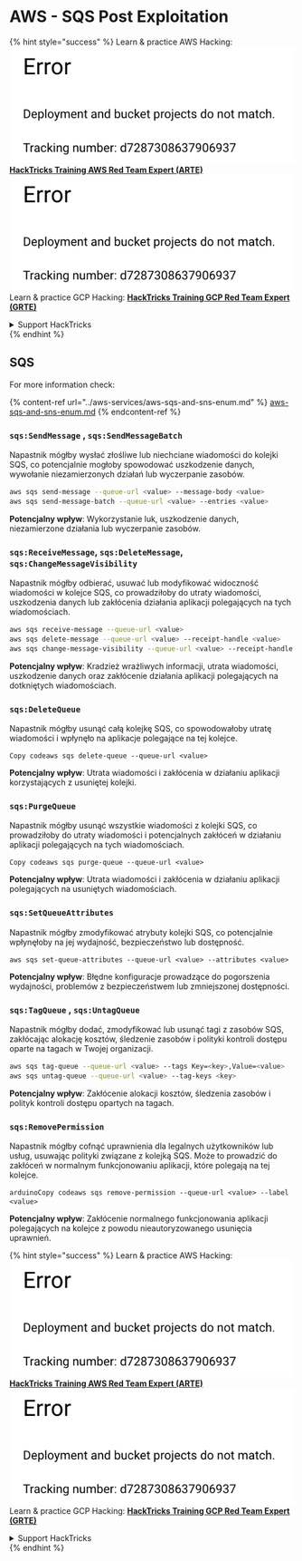 # AWS - SQS Post Exploitation

{% hint style="success" %}
Learn & practice AWS Hacking:<img src="../../../.gitbook/assets/image (1) (1).png" alt="" data-size="line">[**HackTricks Training AWS Red Team Expert (ARTE)**](https://training.hacktricks.xyz/courses/arte)<img src="../../../.gitbook/assets/image (1) (1).png" alt="" data-size="line">\
Learn & practice GCP Hacking: <img src="../../../.gitbook/assets/image (2).png" alt="" data-size="line">[**HackTricks Training GCP Red Team Expert (GRTE)**<img src="../../../.gitbook/assets/image (2).png" alt="" data-size="line">](https://training.hacktricks.xyz/courses/grte)

<details>

<summary>Support HackTricks</summary>

* Check the [**subscription plans**](https://github.com/sponsors/carlospolop)!
* **Join the** 💬 [**Discord group**](https://discord.gg/hRep4RUj7f) or the [**telegram group**](https://t.me/peass) or **follow** us on **Twitter** 🐦 [**@hacktricks\_live**](https://twitter.com/hacktricks\_live)**.**
* **Share hacking tricks by submitting PRs to the** [**HackTricks**](https://github.com/carlospolop/hacktricks) and [**HackTricks Cloud**](https://github.com/carlospolop/hacktricks-cloud) github repos.

</details>
{% endhint %}

## SQS

For more information check:

{% content-ref url="../aws-services/aws-sqs-and-sns-enum.md" %}
[aws-sqs-and-sns-enum.md](../aws-services/aws-sqs-and-sns-enum.md)
{% endcontent-ref %}

### `sqs:SendMessage` , `sqs:SendMessageBatch`

Napastnik mógłby wysłać złośliwe lub niechciane wiadomości do kolejki SQS, co potencjalnie mogłoby spowodować uszkodzenie danych, wywołanie niezamierzonych działań lub wyczerpanie zasobów.
```bash
aws sqs send-message --queue-url <value> --message-body <value>
aws sqs send-message-batch --queue-url <value> --entries <value>
```
**Potencjalny wpływ**: Wykorzystanie luk, uszkodzenie danych, niezamierzone działania lub wyczerpanie zasobów.

### `sqs:ReceiveMessage`, `sqs:DeleteMessage`, `sqs:ChangeMessageVisibility`

Napastnik mógłby odbierać, usuwać lub modyfikować widoczność wiadomości w kolejce SQS, co prowadziłoby do utraty wiadomości, uszkodzenia danych lub zakłócenia działania aplikacji polegających na tych wiadomościach.
```bash
aws sqs receive-message --queue-url <value>
aws sqs delete-message --queue-url <value> --receipt-handle <value>
aws sqs change-message-visibility --queue-url <value> --receipt-handle <value> --visibility-timeout <value>
```
**Potencjalny wpływ**: Kradzież wrażliwych informacji, utrata wiadomości, uszkodzenie danych oraz zakłócenie działania aplikacji polegających na dotkniętych wiadomościach.

### `sqs:DeleteQueue`

Napastnik mógłby usunąć całą kolejkę SQS, co spowodowałoby utratę wiadomości i wpłynęło na aplikacje polegające na tej kolejce.
```arduino
Copy codeaws sqs delete-queue --queue-url <value>
```
**Potencjalny wpływ**: Utrata wiadomości i zakłócenia w działaniu aplikacji korzystających z usuniętej kolejki.

### `sqs:PurgeQueue`

Napastnik mógłby usunąć wszystkie wiadomości z kolejki SQS, co prowadziłoby do utraty wiadomości i potencjalnych zakłóceń w działaniu aplikacji polegających na tych wiadomościach.
```arduino
Copy codeaws sqs purge-queue --queue-url <value>
```
**Potencjalny wpływ**: Utrata wiadomości i zakłócenia w działaniu aplikacji polegających na usuniętych wiadomościach.

### `sqs:SetQueueAttributes`

Napastnik mógłby zmodyfikować atrybuty kolejki SQS, co potencjalnie wpłynęłoby na jej wydajność, bezpieczeństwo lub dostępność.
```arduino
aws sqs set-queue-attributes --queue-url <value> --attributes <value>
```
**Potencjalny wpływ**: Błędne konfiguracje prowadzące do pogorszenia wydajności, problemów z bezpieczeństwem lub zmniejszonej dostępności.

### `sqs:TagQueue` , `sqs:UntagQueue`

Napastnik mógłby dodać, zmodyfikować lub usunąć tagi z zasobów SQS, zakłócając alokację kosztów, śledzenie zasobów i polityki kontroli dostępu oparte na tagach w Twojej organizacji.
```bash
aws sqs tag-queue --queue-url <value> --tags Key=<key>,Value=<value>
aws sqs untag-queue --queue-url <value> --tag-keys <key>
```
**Potencjalny wpływ**: Zakłócenie alokacji kosztów, śledzenia zasobów i polityk kontroli dostępu opartych na tagach.

### `sqs:RemovePermission`

Napastnik mógłby cofnąć uprawnienia dla legalnych użytkowników lub usług, usuwając polityki związane z kolejką SQS. Może to prowadzić do zakłóceń w normalnym funkcjonowaniu aplikacji, które polegają na tej kolejce.
```arduino
arduinoCopy codeaws sqs remove-permission --queue-url <value> --label <value>
```
**Potencjalny wpływ**: Zakłócenie normalnego funkcjonowania aplikacji polegających na kolejce z powodu nieautoryzowanego usunięcia uprawnień.

{% hint style="success" %}
Learn & practice AWS Hacking:<img src="../../../.gitbook/assets/image (1) (1).png" alt="" data-size="line">[**HackTricks Training AWS Red Team Expert (ARTE)**](https://training.hacktricks.xyz/courses/arte)<img src="../../../.gitbook/assets/image (1) (1).png" alt="" data-size="line">\
Learn & practice GCP Hacking: <img src="../../../.gitbook/assets/image (2).png" alt="" data-size="line">[**HackTricks Training GCP Red Team Expert (GRTE)**<img src="../../../.gitbook/assets/image (2).png" alt="" data-size="line">](https://training.hacktricks.xyz/courses/grte)

<details>

<summary>Support HackTricks</summary>

* Check the [**subscription plans**](https://github.com/sponsors/carlospolop)!
* **Join the** 💬 [**Discord group**](https://discord.gg/hRep4RUj7f) or the [**telegram group**](https://t.me/peass) or **follow** us on **Twitter** 🐦 [**@hacktricks\_live**](https://twitter.com/hacktricks\_live)**.**
* **Share hacking tricks by submitting PRs to the** [**HackTricks**](https://github.com/carlospolop/hacktricks) and [**HackTricks Cloud**](https://github.com/carlospolop/hacktricks-cloud) github repos.

</details>
{% endhint %}

